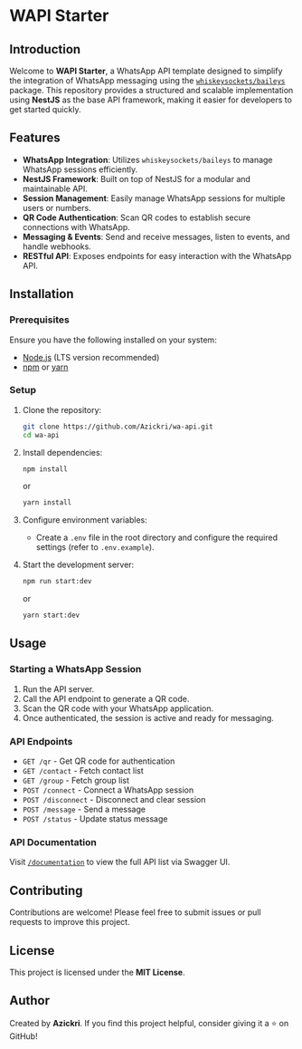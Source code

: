 # WAPI Starter

## Introduction

Welcome to **WAPI Starter**, a WhatsApp API template designed to simplify the integration of WhatsApp messaging using the [`whiskeysockets/baileys`](https://github.com/WhiskeySockets/Baileys) package. This repository provides a structured and scalable implementation using **NestJS** as the base API framework, making it easier for developers to get started quickly.

## Features

- **WhatsApp Integration**: Utilizes `whiskeysockets/baileys` to manage WhatsApp sessions efficiently.
- **NestJS Framework**: Built on top of NestJS for a modular and maintainable API.
- **Session Management**: Easily manage WhatsApp sessions for multiple users or numbers.
- **QR Code Authentication**: Scan QR codes to establish secure connections with WhatsApp.
- **Messaging & Events**: Send and receive messages, listen to events, and handle webhooks.
- **RESTful API**: Exposes endpoints for easy interaction with the WhatsApp API.

## Installation

### Prerequisites

Ensure you have the following installed on your system:

- [Node.js](https://nodejs.org/) (LTS version recommended)
- [npm](https://www.npmjs.com/) or [yarn](https://yarnpkg.com/)

### Setup

1. Clone the repository:
   ```sh
   git clone https://github.com/Azickri/wa-api.git
   cd wa-api
   ```
2. Install dependencies:
   ```sh
   npm install
   ```
   or
   ```sh
   yarn install
   ```
3. Configure environment variables:

   - Create a `.env` file in the root directory and configure the required settings (refer to `.env.example`).

4. Start the development server:
   ```sh
   npm run start:dev
   ```
   or
   ```sh
   yarn start:dev
   ```

## Usage

### Starting a WhatsApp Session

1. Run the API server.
2. Call the API endpoint to generate a QR code.
3. Scan the QR code with your WhatsApp application.
4. Once authenticated, the session is active and ready for messaging.

### API Endpoints

- `GET /qr` - Get QR code for authentication
- `GET /contact` - Fetch contact list
- `GET /group` - Fetch group list
- `POST /connect` - Connect a WhatsApp session
- `POST /disconnect` - Disconnect and clear session
- `POST /message` - Send a message
- `POST /status` - Update status message

### API Documentation

Visit [`/documentation`](http://localhost:3000/documentation) to view the full API list via Swagger UI.

## Contributing

Contributions are welcome! Please feel free to submit issues or pull requests to improve this project.

## License

This project is licensed under the **MIT License**.

## Author

Created by **Azickri**. If you find this project helpful, consider giving it a ⭐ on GitHub!
